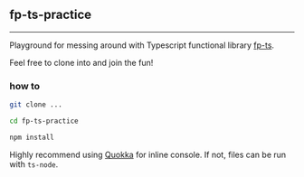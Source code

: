 ## fp-ts-practice

---

Playground for messing around with Typescript functional library [fp-ts](https://github.com/gcanti/fp-ts).

Feel free to clone into and join the fun!

### how to

```zsh
git clone ...

cd fp-ts-practice

npm install
```

Highly recommend using [Quokka](https://quokkajs.com/) for inline console. If not, files can be run with `ts-node`.
